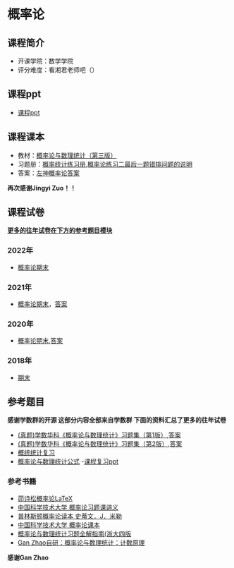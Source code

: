 # 概率论

## 课程简介

- 开课学院：数学学院
- 评分难度：看湘君老师吧（）

## 课程ppt
- [课程ppt](https://github.com/YuhangChen1/HUSR-CS-Learning/blob/master/%E6%A6%82%E7%8E%87%E8%AE%BA/ppt/%E6%A6%82%E7%8E%87%E8%AE%BAppt.zip)

## 课程课本

- 教材：[概率论与数理统计（第三版）](https://github.com/YuhangChen1/HUSR-CS-Learning/blob/master/%E6%A6%82%E7%8E%87%E8%AE%BA/%E4%B9%A6%E6%9C%AC/%E6%A6%82%E7%8E%87%E8%AE%BA%E4%B8%8E%E6%95%B0%E7%90%86%E7%BB%9F%E8%AE%A1%EF%BC%88%E7%AC%AC%E4%B8%89%E7%89%88%EF%BC%89(2).pdf)
- 习题册：[概率统计练习册](https://github.com/YuhangChen1/HUSR-CS-Learning/blob/master/%E6%A6%82%E7%8E%87%E8%AE%BA/%E7%BB%83%E4%B9%A0%E5%86%8C%E5%92%8C%E7%AD%94%E6%A1%88/%E6%B3%A8%E9%87%8A%E7%89%88%E6%A6%82%E7%8E%87%E7%BB%9F%E8%AE%A1%E7%BB%83%E4%B9%A0%E5%86%8C.pdf),[概率论练习二最后一题错排问题的说明](https://github.com/YuhangChen1/HUSR-CS-Learning/blob/master/%E6%A6%82%E7%8E%87%E8%AE%BA/%E4%B9%A6%E6%9C%AC/%E6%A6%82%E7%8E%87%E8%AE%BA%E7%BB%83%E4%B9%A0%E4%BA%8C%E6%9C%80%E5%90%8E%E4%B8%80%E9%A2%98%E9%94%99%E6%8E%92%E9%97%AE%E9%A2%98%E7%9A%84%E8%AF%B4%E6%98%8E%E2%80%94%E2%80%94%E6%9C%B1%E5%86%A0%E5%8D%8E.pdf)
- 答案：[左神概率论答案](https://github.com/YuhangChen1/HUSR-CS-Learning/blob/master/%E6%A6%82%E7%8E%87%E8%AE%BA/%E7%BB%83%E4%B9%A0%E5%86%8C%E5%92%8C%E7%AD%94%E6%A1%88/%E5%B7%A6%E5%A9%A7%E6%80%A1%E6%A6%82%E7%8E%87%E8%AE%BA%E4%BD%9C%E4%B8%9A.pdf)

**再次感谢Jingyi Zuo！！**


## 课程试卷

**[更多的往年试卷在下方的参考题目模块](#参考题目)**

### 2022年

- [概率论期末](https://github.com/YuhangChen1/HUSR-CS-Learning/blob/master/%E6%A6%82%E7%8E%87%E8%AE%BA/%E5%BE%80%E5%B9%B4%E9%A2%98/%E6%A6%82%E7%8E%87%E7%BB%9F%E8%AE%A12022%E5%B9%B4%E7%A7%8B%E5%AD%A3%E5%AD%A6%E6%9C%9F%E8%80%83%E8%AF%95%E7%AD%94%E6%A1%88.pdf)

### 2021年

- [概率论期末](https://github.com/YuhangChen1/HUSR-CS-Learning/blob/master/%E6%A6%82%E7%8E%87%E8%AE%BA/%E5%BE%80%E5%B9%B4%E9%A2%98/2021%E7%BA%A7(%E4%B8%80)%E3%80%8A%E6%A6%82%E7%8E%87%E8%AE%BA%E4%B8%8E%E6%95%B0%E7%90%86%E7%BB%9F%E8%AE%A1%E3%80%8B%E8%AF%95%E5%8D%B7(A)%EF%BC%88%E6%9C%AC%E7%A7%91%E7%90%86%E5%B7%A5%E7%B1%BB2021%EF%BD%9E22%E5%AD%A6%E5%B9%B4%E7%AC%AC2%E5%AD%A6%E6%9C%9F%EF%BC%89.docx)，[答案](https://github.com/YuhangChen1/HUSR-CS-Learning/blob/master/%E6%A6%82%E7%8E%87%E8%AE%BA/%E5%BE%80%E5%B9%B4%E9%A2%98/2021%E7%BA%A7(%E4%B8%80)%E3%80%8A%E6%A6%82%E7%8E%87%E8%AE%BA%E4%B8%8E%E6%95%B0%E7%90%86%E7%BB%9F%E8%AE%A1%E3%80%8B%E8%AF%95%E5%8D%B7(A)%E5%8F%82%E8%80%83%E8%A7%A3%E7%AD%94%E6%9C%AC%E7%A7%91(%E7%90%86%E5%B7%A5%E7%B1%BB%20)DOCX%20%E6%96%87%E6%A1%A3.docx)

### 2020年
- [概率论期末](https://github.com/YuhangChen1/HUSR-CS-Learning/blob/master/%E6%A6%82%E7%8E%87%E8%AE%BA/%E5%BE%80%E5%B9%B4%E9%A2%98/%E6%A6%82%E7%8E%87%E7%BB%9F%E8%AE%A120%E5%B9%B4%E4%B8%8A%E5%AD%A6%E6%9C%9F%E6%9C%9F%E6%9C%AB%E8%80%83%E8%AF%95.pdf),[答案](https://github.com/YuhangChen1/HUSR-CS-Learning/blob/master/%E6%A6%82%E7%8E%87%E8%AE%BA/%E5%BE%80%E5%B9%B4%E9%A2%98/%E6%A6%82%E7%8E%87%E7%BB%9F%E8%AE%A120%E5%B9%B4%E4%B8%8A%E5%AD%A6%E6%9C%9F%E6%9C%9F%E6%9C%AB%E8%80%83%E8%AF%95%E7%AD%94%E6%A1%88.pdf)

### 2018年
- [期末](https://github.com/YuhangChen1/HUSR-CS-Learning/blob/master/%E6%A6%82%E7%8E%87%E8%AE%BA/%E5%BE%80%E5%B9%B4%E9%A2%98/%E6%A6%82%E7%8E%87%E8%AE%BA%EF%BC%88%E5%AD%A6%E4%B9%A0%E4%BA%912018%E5%B9%B4%E8%AF%95%E5%8D%B7%E6%89%AB%E6%8F%8F%E7%89%88%EF%BC%89.pdf)

## 参考题目

**感谢学数群的开源 这部分内容全部来自学数群 下面的资料汇总了更多的往年试卷**

- [(真题)学数华科《概率论与数理统计》习题集（第1版）](https://github.com/YuhangChen1/HUSR-CS-Learning/blob/master/%E6%A6%82%E7%8E%87%E8%AE%BA/%E5%A4%8D%E4%B9%A0%E5%8F%82%E8%80%83%E9%A2%98/%E5%AD%A6%E6%95%B0%E5%8D%8E%E7%A7%91%E3%80%8A%E6%A6%82%E7%8E%87%E8%AE%BA%E4%B8%8E%E6%95%B0%E7%90%86%E7%BB%9F%E8%AE%A1%E3%80%8B%E4%B9%A0%E9%A2%98%E9%9B%86%EF%BC%88%E7%AC%AC1%E7%89%88%EF%BC%89%20(1).pdf),[答案](https://github.com/YuhangChen1/HUSR-CS-Learning/blob/master/%E6%A6%82%E7%8E%87%E8%AE%BA/%E5%A4%8D%E4%B9%A0%E5%8F%82%E8%80%83%E9%A2%98/(%E7%9C%9F%E9%A2%98)%E5%AD%A6%E6%95%B0%E5%8D%8E%E7%A7%91%E3%80%8A%E6%A6%82%E7%8E%87%E8%AE%BA%E4%B8%8E%E6%95%B0%E7%90%86%E7%BB%9F%E8%AE%A1%E3%80%8B%E4%B9%A0%E9%A2%98%E9%9B%86%EF%BC%88%E7%AC%AC1%E7%89%88%EF%BC%89%E7%AD%94%E6%A1%88%20(1).pdf)
- [(真题)学数华科《概率论与数理统计》习题集（第2版）](https://github.com/YuhangChen1/HUSR-CS-Learning/blob/master/%E6%A6%82%E7%8E%87%E8%AE%BA/%E5%A4%8D%E4%B9%A0%E5%8F%82%E8%80%83%E9%A2%98/%E5%AD%A6%E6%95%B0%E5%8D%8E%E7%A7%91%E3%80%8A%E6%A6%82%E7%8E%87%E8%AE%BA%E4%B8%8E%E6%95%B0%E7%90%86%E7%BB%9F%E8%AE%A1%E3%80%8B%E4%B9%A0%E9%A2%98%E9%9B%86%EF%BC%88%E7%AC%AC2%E7%89%88%EF%BC%89.pdf),[答案](https://github.com/YuhangChen1/HUSR-CS-Learning/blob/master/%E6%A6%82%E7%8E%87%E8%AE%BA/%E5%A4%8D%E4%B9%A0%E5%8F%82%E8%80%83%E9%A2%98/%E5%AD%A6%E6%95%B0%E5%8D%8E%E7%A7%91%E3%80%8A%E6%A6%82%E7%8E%87%E8%AE%BA%E4%B8%8E%E6%95%B0%E7%90%86%E7%BB%9F%E8%AE%A1%E3%80%8B%E4%B9%A0%E9%A2%98%E9%9B%86%EF%BC%88%E7%AC%AC2%E7%89%88%EF%BC%89%E5%8F%82%E8%80%83%E7%AD%94%E6%A1%88.pdf)
- [概统统计复习](https://github.com/YuhangChen1/HUSR-CS-Learning/blob/master/%E6%A6%82%E7%8E%87%E8%AE%BA/%E5%A4%8D%E4%B9%A0%E5%8F%82%E8%80%83%E9%A2%98/%E6%A6%82%E7%8E%87%E7%BB%9F%E8%AE%A1%E5%A4%8D%E4%B9%A0.doc)
- [概率论与数理统计公式](https://github.com/YuhangChen1/HUSR-CS-Learning/blob/master/%E6%A6%82%E7%8E%87%E8%AE%BA/%E5%A4%8D%E4%B9%A0%E5%8F%82%E8%80%83%E9%A2%98/%E6%A6%82%E7%8E%87%E8%AE%BA%E4%B8%8E%E6%95%B0%E7%90%86%E7%BB%9F%E8%AE%A1%E5%85%AC%E5%BC%8F.docx)
-[课程复习ppt](https://github.com/YuhangChen1/HUSR-CS-Learning/blob/master/%E6%A6%82%E7%8E%87%E8%AE%BA/%E5%A4%8D%E4%B9%A0%E5%8F%82%E8%80%83%E9%A2%98/%E8%AF%BE%E7%A8%8B%E5%A4%8D%E4%B9%A0.pptx)

### 参考书籍
- [茆诗松概率论LaTeX](https://github.com/YuhangChen1/HUSR-CS-Learning/blob/master/%E6%A6%82%E7%8E%87%E8%AE%BA/%E4%B9%A6%E6%9C%AC/%E8%8C%86%E8%AF%97%E6%9D%BE%E6%A6%82%E7%8E%87%E8%AE%BALaTeX(1).pdf)
- [中国科学技术大学 概率论习题课讲义](https://github.com/YuhangChen1/HUSR-CS-Learning/blob/master/%E6%A6%82%E7%8E%87%E8%AE%BA/%E4%B9%A6%E6%9C%AC/%E4%B8%AD%E5%9B%BD%E7%A7%91%E5%AD%A6%E6%8A%80%E6%9C%AF%E5%A4%A7%E5%AD%A6%20%E6%A6%82%E7%8E%87%E8%AE%BA%E4%B9%A0%E9%A2%98%E8%AF%BE%E8%AE%B2%E4%B9%89.pdf)
- [普林斯顿概率论读本 史蒂文．J．米勒](https://github.com/YuhangChen1/HUSR-CS-Learning/blob/master/%E6%A6%82%E7%8E%87%E8%AE%BA/%E4%B9%A6%E6%9C%AC/%E6%99%AE%E6%9E%97%E6%96%AF%E9%A1%BF%E6%A6%82%E7%8E%87%E8%AE%BA%E8%AF%BB%E6%9C%AC%20(%E5%8F%B2%E8%92%82%E6%96%87%EF%BC%8EJ%EF%BC%8E%E7%B1%B3%E5%8B%92%20(Steven%20J.%20Miller))%20(Z-Library).pdf)
- [中国科学技术大学 概率论课本](https://github.com/YuhangChen1/HUSR-CS-Learning/blob/master/%E6%A6%82%E7%8E%87%E8%AE%BA/%E4%B9%A6%E6%9C%AC/%E6%A6%82%E7%8E%87%E8%AE%BA%E4%B8%8E%E6%95%B0%E7%90%86%E7%BB%9F%E8%AE%A1%20(%E9%99%88%E5%B8%8C%E5%AD%BA)%20(Z-Library).pdf)
- [概率论与数理统计习题全解指南(浙大四版](https://github.com/YuhangChen1/HUSR-CS-Learning/blob/master/%E6%A6%82%E7%8E%87%E8%AE%BA/%E4%B9%A6%E6%9C%AC/%E6%A6%82%E7%8E%87%E8%AE%BA%E4%B8%8E%E6%95%B0%E7%90%86%E7%BB%9F%E8%AE%A1%E4%B9%A0%E9%A2%98%E5%85%A8%E8%A7%A3%E6%8C%87%E5%8D%97(%E6%B5%99%E5%A4%A7%E5%9B%9B%E7%89%88).pdf)
- [Gan Zhao自研：概率论与数理统计：计数原理](https://github.com/YuhangChen1/HUSR-CS-Learning/blob/master/%E6%A6%82%E7%8E%87%E8%AE%BA/%E4%B9%A6%E6%9C%AC/%E6%A6%82%E7%8E%87%E8%AE%BA%E4%B8%8E%E6%95%B0%E7%90%86%E7%BB%9F%E8%AE%A1%EF%BC%9A%E8%AE%A1%E6%95%B0%E5%8E%9F%E7%90%86.pdf)

**感谢Gan Zhao**